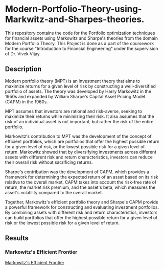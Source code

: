# Modern-Portfolio-Theory-using-Markwitz-and-Sharpes-theories.
This repository contains the code for the Portfolio optimization techniques for financial assets using Markowitz and Sharpe's theories from the domain Modern Portfolio Theory. This Project is done as a part of the coursework for the course "Introduction to Financial Engineering" under the supervision of Dr. Vivek Vijay.

## Description 
Modern portfolio theory (MPT) is an investment theory that aims to maximize returns for a given level of risk by constructing a well-diversified portfolio of assets. The theory was developed by Harry Markowitz in the 1950s and expanded by William Sharpe's Capital Asset Pricing Model (CAPM) in the 1960s.

MPT assumes that investors are rational and risk-averse, seeking to maximize their returns while minimizing their risk. It also assumes that the risk of an individual asset is not important, but rather the risk of the entire portfolio.

Markowitz's contribution to MPT was the development of the concept of efficient portfolios, which are portfolios that offer the highest possible return for a given level of risk, or the lowest possible risk for a given level of return. Markowitz showed that by diversifying investments across different assets with different risk and return characteristics, investors can reduce their overall risk without sacrificing returns.

Sharpe's contribution was the development of CAPM, which provides a framework for determining the expected return of an asset based on its risk relative to the overall market. CAPM takes into account the risk-free rate of return, the market risk premium, and the asset's beta, which measures the asset's volatility compared to the overall market.

Together, Markowitz's efficient portfolio theory and Sharpe's CAPM provide a powerful framework for constructing and evaluating investment portfolios. By combining assets with different risk and return characteristics, investors can build portfolios that offer the highest possible return for a given level of risk or the lowest possible risk for a given level of return.

## Results

### Markowitz's Efficient Frontier
<!-- add image -->
[Markowitz's Efficient Frontier](https://github.com/ayushabrol13/Modern-Portfolio-Optimization-using-Markwitz-and-Sharpes-theories/blob/master/results/Markowitz'%20Efficient%20Frontier.png)

